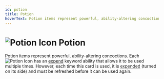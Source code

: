 ```yaml
---
id: potion
title: Potion
hoverText: Potion items represent powerful, ability-altering concoctions. Each Potion has an [expend](/docs/adventurer/items/expend) keyword ability that allows it to be used multiple times. However, each time this card is used, it is [expended](/docs/adventurer/items/expend) (turned on its side) and must be refreshed before it can be used again.
---
```


# <img src="/icons/potion.svg" alt="Potion Icon" /> Potion

Potion items represent powerful, ability-altering concoctions. Each <img src="/icons/potion.svg" alt="Potion Icon" class="icon-svg" /> has an [expend](/docs/adventurer/items/expend) keyword ability that allows it to be used multiple times. However, each time this card is used, it is [expended](/docs/adventurer/items/expend) (turned on its side) and must be refreshed before it can be used again.
